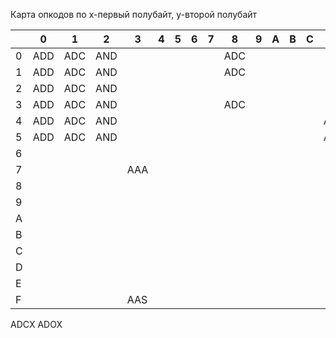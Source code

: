 Карта опкодов
по x-первый полубайт, y-второй полубайт

|  | 0 |  1|  2|  3|  4|  5|  6|  7|  8|  9|  A|  B|  C|  D|  E|  F|
|--|---|---|---|---|---|---|---|---|---|---|---|---|---|---|---|---|
| 0|ADD|ADC|AND|   |   |   |   |   |ADC|   |   |   |   |   |   |   |
| 1|ADD|ADC|AND|   |   |   |   |   |ADC|   |   |   |   |   |   |   |
| 2|ADD|ADC|AND|   |   |   |   |   |   |   |   |   |   |   |   |   |
| 3|ADD|ADC|AND|   |   |   |   |   |ADC|   |   |   |   |   |   |   |
| 4|ADD|ADC|AND|   |   |   |   |   |   |   |   |   |   |AAM|   |   |
| 5|ADD|ADC|AND|   |   |   |   |   |   |   |   |   |   |AAD|   |   |
| 6|   |   |   |   |   |   |   |   |   |   |   |   |   |   |   |   |
| 7|   |   |   |AAA|   |   |   |   |   |   |   |   |   |   |   |   |
| 8|   |   |   |   |   |   |   |   |   |   |   |   |   |   |   |   |
| 9|   |   |   |   |   |   |   |   |   |   |   |   |   |   |   |   |
| A|   |   |   |   |   |   |   |   |   |   |   |   |   |   |   |   |
| B|   |   |   |   |   |   |   |   |   |   |   |   |   |   |   |   |
| C|   |   |   |   |   |   |   |   |   |   |   |   |   |   |   |   |
| D|   |   |   |   |   |   |   |   |   |   |   |   |   |   |   |   |
| E|   |   |   |   |   |   |   |   |   |   |   |   |   |   |   |   |
| F|   |   |   |AAS|   |   |   |   |   |   |   |   |   |   |   |   |

ADCX
ADOX

